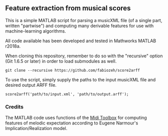 Feature extraction from musical scores
--------------------------------------

This is a simple MATLAB script for parsing a musicXML file (of a single part, written "partwise") and computing many derivable features for use with machine-learning algorithms.

All code available has been developed and tested in Mathworks MATLAB r2018a.

When cloning this repository, remember to do so with the "recursive" option (Git 1.6.5 or later) in order to load submodules as well.
```
git clone --recursive https://github.com/fabiozeh/score2arff
```

To use the script, simply supply the paths to the input musicXML file and desired output ARFF file.
```
score2arff('path/to/input.xml', 'path/to/output.arff');
```

### Credits

The MATLAB code uses functions of the [Midi Toolbox](https://github.com/miditoolbox/1.1) for computing features of melodic expectation according to Eugene Narmour's Implication/Realization model.

